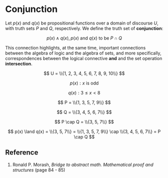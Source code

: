# Conjunction

Let $p(x)$ and $q(x)$ be propositional functions over a domain of discourse $U$, with truth sets $P$ and $Q$, respectively. We define the truth set of **conjunction**:

$$
p(x) \land q(x), p(x) \text{ and } q(x) \text{ to be } P \cap Q
$$

This connection highlights, at the same time, important connections between the algebra of logic and the algebra of sets, and more specifically, correspondences between the logical connective **and** and the set operation **intersection**.

$$
U = \\{1, 2, 3, 4, 5, 6, 7, 8, 9, 10\\}
$$

$$
p(x): x \text{ is odd}
$$

$$
q(x): 3 \leq x \lt 8
$$

$$
P = \\{1, 3, 5, 7, 9\\}
$$

$$
Q = \\{3, 4, 5, 6, 7\\}
$$

$$
P \cap Q = \\{3, 5, 7\\}
$$

$$
p(x) \land q(x) = \\{3, 5, 7\\} = \\{1, 3, 5, 7, 9\\} \cap \\{3, 4, 5, 6, 7\\} = P \cap Q
$$

## Reference

1. Ronald P. Morash, *Bridge to abstract math. Mathematical proof and structures* (page 84 - 85)